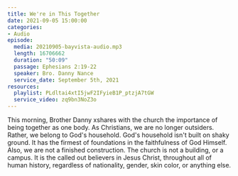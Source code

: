 ```yaml
---
title: We're in This Together
date: 2021-09-05 15:00:00
categories:
- Audio
episode:
  media: 20210905-bayvista-audio.mp3
  length: 16706662
  duration: "50:09"
  passage: Ephesians 2:19-22
  speaker: Bro. Danny Nance
  service_date: September 5th, 2021
resources:
  playlist: PLdltai4xtI5jwF2IFyieB1P_ptzjA7tGW
  service_video: zq9bn3NoZ3o
---
```

This morning, Brother Danny xshares with the church the importance of being together as one body.  As Christians, we are no longer outsiders.  Rather, we belong to God's household.  God's household isn't built on shaky ground.  It has the firmest of foundations in the faithfulness of God Himself.  Also, we are not a finished construction.  The church is not a building, or a campus.  It is the called out believers in Jesus Christ, throughout all of human history, regardless of nationality, gender, skin color, or anything else.